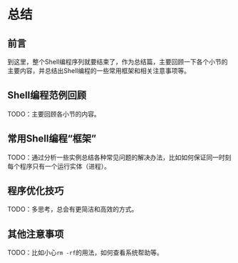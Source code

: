 # 总结

## 前言

到这里，整个Shell编程序列就要结束了，作为总结篇，主要回顾一下各个小节的主要内容，并总结出Shell编程的一些常用框架和相关注意事项等。

## Shell编程范例回顾

TODO：主要回顾各小节的内容。

## 常用Shell编程“框架”

TODO：通过分析一些实例总结各种常见问题的解决办法，比如如何保证同一时刻每个程序只有一个运行实体（进程）。

## 程序优化技巧

TODO：多思考，总会有更简洁和高效的方式。

## 其他注意事项

TODO：比如小心`rm -rf`的用法，如何查看系统帮助等。
